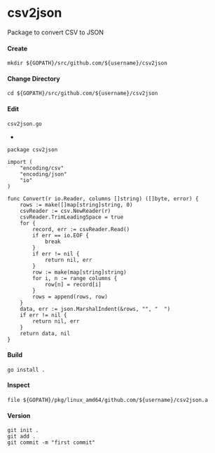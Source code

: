 # csv2json

Package to convert CSV to JSON

#### Create

    mkdir ${GOPATH}/src/github.com/${username}/csv2json

#### Change Directory

    cd ${GOPATH}/src/github.com/${username}/csv2json

#### Edit

    csv2json.go

-

	package csv2json

	import (
		"encoding/csv"
		"encoding/json"
		"io"
	)

	func Convert(r io.Reader, columns []string) ([]byte, error) {
		rows := make([]map[string]string, 0)
		csvReader := csv.NewReader(r)
		csvReader.TrimLeadingSpace = true
		for {
			record, err := csvReader.Read()
			if err == io.EOF {
				break
			}
			if err != nil {
				return nil, err
			}
			row := make(map[string]string)
			for i, n := range columns {
				row[n] = record[i]
			}
			rows = append(rows, row)
		}
		data, err := json.MarshalIndent(&rows, "", "  ")
		if err != nil {
			return nil, err
		}
		return data, nil
	}

#### Build

    go install .

#### Inspect

    file ${GOPATH}/pkg/linux_amd64/github.com/${username}/csv2json.a

#### Version

    git init .
    git add .
    git commit -m "first commit"
